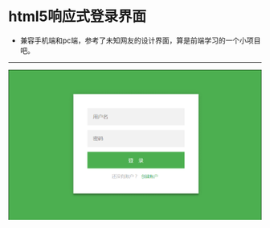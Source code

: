 # html5响应式登录界面
- 兼容手机端和pc端，参考了未知网友的设计界面，算是前端学习的一个小项目吧。



---

<img src="https://github.com/mnnyang/html5_css_login_page/blob/master/screen/sf.gif" style="width=400px"/>

